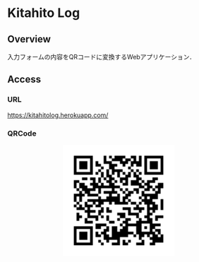 # Kitahito Log

## Overview

入力フォームの内容をQRコードに変換するWebアプリケーション．

## Access

### URL

https://kitahitolog.herokuapp.com/

### QRCode

<div align="center">
    <img src="./src/images/qrcode.png" width="50%">
</div>
